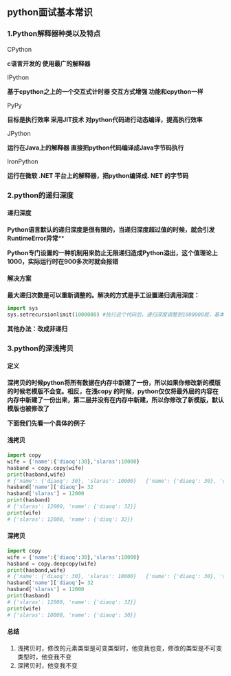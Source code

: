 ## python面试基本常识

### 1.Python解释器种类以及特点

CPython

**c语言开发的 使用最广的解释器**

IPython

**基于cpython之上的一个交互式计时器 交互方式增强 功能和cpython一样**

PyPy

**目标是执行效率 采用JIT技术 对python代码进行动态编译，提高执行效率**

JPython

**运行在Java上的解释器 直接把python代码编译成Java字节码执行**

IronPython

**运行在微软 .NET 平台上的解释器，把python编译成. NET 的字节码**

### 2.python的递归深度

#### 递归深度

**Python语言默认的递归深度是很有限的，当递归深度超过值的时候，就会引发RuntimeError异常****

**Python专门设置的一种机制用来防止无限递归造成Python溢出，这个值理论上1000，实际运行时在900多次时就会报错**

#### 解决方案

**最大递归次数是可以重新调整的。解决的方式是手工设置递归调用深度：**

```python
import sys 
sys.setrecursionlimit(1000000) #执行这个代码后，递归深度调整到1000000层，基本上够用了
```

**其他办法：改成非递归**

### 3.python的深浅拷贝

#### 定义

**深拷贝的时候python将所有数据在内存中新建了一份，所以如果你修改新的模版的时候老模版不会变。相反，在浅copy 的时候，python仅仅将最外层的内容在内存中新建了一份出来，第二层并没有在内存中新建，所以你修改了新模版，默认模版也被修改了**

**下面我们先看一个具体的例子**

#### 浅拷贝

```python
import copy
wife = {'name':{'diaoq':30},'slaras':10000}
hasband = copy.copy(wife) 
print(hasband,wife)
# {'name': {'diaoq': 30}, 'slaras': 10000}   {'name': {'diaoq': 30}, 'slaras': 10000}
hasband['name']['diaoq']= 32
hasband['slaras'] = 12000
print(hasband)
# {'slaras': 12000, 'name': {'diaoq': 32}}
print(wife)
# {'slaras': 12000, 'name': {'dioq': 32}}
```

#### 深拷贝

```python
import copy
wife = {'name':{'diaoq':30},'slaras':10000}
hasband = copy.deepcopy(wife) 
print(hasband,wife)
# {'name': {'diaoq': 30}, 'slaras': 10000}   {'name': {'diaoq': 30}, 'slaras': 10000}
hasband['name']['diaoq']= 32
hasband['slaras'] = 12000
print(hasband)
# {'slaras': 12000, 'name': {'diaoq': 32}}
print(wife)
# {'slaras': 10000, 'name': {'diaoq': 30}}
```

#### 总结

1. 浅拷贝时，修改的元素类型是可变类型时，他变我也变，修改的类型是不可变类型时，他变我不变
2. 深拷贝时，他变我不变
